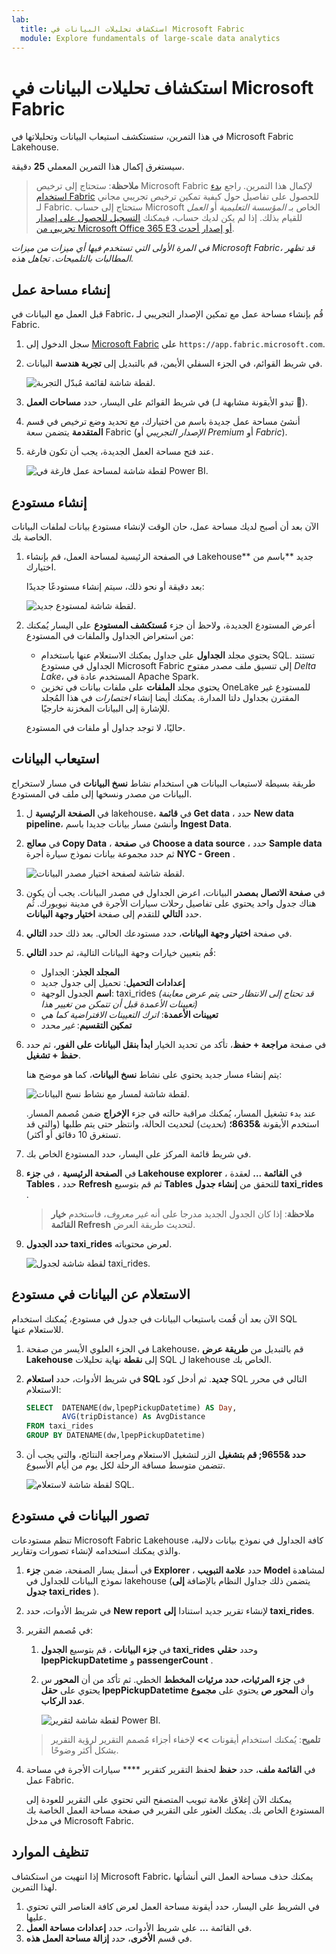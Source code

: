 ```yaml
---
lab:
  title: استكشاف تحليلات البيانات في Microsoft Fabric
  module: Explore fundamentals of large-scale data analytics
---
```


# استكشاف تحليلات البيانات في Microsoft Fabric

في هذا التمرين، ستستكشف استيعاب البيانات وتحليلاتها في Microsoft Fabric Lakehouse.

سيستغرق إكمال هذا التمرين المعملي **25** دقيقة.

> **ملاحظة**: ستحتاج إلى ترخيص Microsoft Fabric لإكمال هذا التمرين. راجع [بدء استخدام Fabric](https://learn.microsoft.com/fabric/get-started/fabric-trial) للحصول على تفاصيل حول كيفية تمكين ترخيص تجريبي مجاني لـ Fabric. ستحتاج إلى حساب Microsoft الخاص بـ *المؤسسة التعليمية* أو *العمل* للقيام بذلك. إذا لم يكن لديك حساب، فيمكنك [التسجيل للحصول على إصدار تجريبي من Microsoft Office 365 E3 أو إصدار أحدث](https://www.microsoft.com/microsoft-365/business/compare-more-office-365-for-business-plans).

*في المرة الأولى التي تستخدم فيها أي ميزات من ميزات Microsoft Fabric، قد تظهر المطالبات بالتلميحات. تجاهل هذه.*

## إنشاء مساحة عمل

قبل العمل مع البيانات في Fabric، قُم بإنشاء مساحة عمل مع تمكين الإصدار التجريبي لـ Fabric.

1. سجل الدخول إلى [Microsoft Fabric](https://app.fabric.microsoft.com) على `https://app.fabric.microsoft.com`.
1. في شريط القوائم، في الجزء السفلي الأيمن، قم بالتبديل إلى **تجربة هندسة** البيانات.

    ![لقطة شاشة لقائمة مُبدّل التجربة.](./images/fabric-switcher.png)

1. في شريط القوائم على اليسار، حدد **مساحات العمل** (تبدو الأيقونة مشابهة لـ ).
1. أنشئ مساحة عمل جديدة باسم من اختيارك، مع تحديد وضع ترخيص في قسم **المتقدمة** يتضمن سعة Fabric (*الإصدار التجريبي* أو *Premium* أو *Fabric*).
1. عند فتح مساحة العمل الجديدة، يجب أن تكون فارغة.

    ![لقطة شاشة لمساحة عمل فارغة في Power BI.](./images/new-workspace.png)

## إنشاء مستودع

الآن بعد أن أصبح لديك مساحة عمل، حان الوقت لإنشاء مستودع بيانات لملفات البيانات الخاصة بك.

1. في الصفحة الرئيسية لمساحة العمل، قم بإنشاء Lakehouse** جديد **باسم من اختيارك.

    بعد دقيقة أو نحو ذلك، سيتم إنشاء مستودعًا جديدًا:

    ![لقطة شاشة لمستودع جديد.](./images/new-lakehouse.png)

1. أعرض المستودع الجديدة، ولاحظ أن جزء **مُستكشف المستودع** على اليسار يُمكنك من استعراض الجداول والملفات في المستودع:
    - يحتوي مجلد **الجداول** على جداول يمكنك الاستعلام عنها باستخدام SQL. تستند الجداول في مستودع Microsoft Fabric إلى تنسيق ملف مصدر مفتوح *Delta Lake*، المستخدم عادة في Apache Spark.
    - يحتوي مجلد **الملفات** على ملفات بيانات في تخزين OneLake للمستودع غير المقترن بجداول دلتا المدارة. يمكنك أيضا إنشاء *اختصارات* في هذا المُجلد للإشارة إلى البيانات المخزنة خارجيًا.

    حاليًا، لا توجد جداول أو ملفات في المستودع.

## استيعاب البيانات

طريقة بسيطة لاستيعاب البيانات هي استخدام نشاط **نسخ البيانات** في مسار لاستخراج البيانات من مصدر ونسخها إلى ملف في المستودع.

1. في **الصفحة الرئيسية** ل lakehouse، في **قائمة Get data** ، حدد **New data pipeline**، وأنشئ مسار بيانات جديدا باسم **Ingest Data**.
1. في **معالج Copy Data** ، في **صفحة Choose a data source** ، حدد **Sample data** ثم حدد مجموعة بيانات نموذج سيارة أجرة **NYC - Green** .

    ![لقطة شاشة لصفحة اختيار مصدر البيانات.](./images/choose-data-source.png)

1. في **صفحة الاتصال بمصدر** البيانات، اعرض الجداول في مصدر البيانات. يجب أن يكون هناك جدول واحد يحتوي على تفاصيل رحلات سيارات الأجرة في مدينة نيويورك. ثُم حدد **التالي** للتقدم إلى صفحة **اختيار وجهة البيانات**.
1. في صفحة **اختيار وجهة البيانات**، حدد مستودعك الحالي. بعد ذلك حدد **التالي**.
1. قُم بتعيين خيارات وجهة البيانات التالية، ثم حدد **التالي**:
    - **المجلد الجذر**: الجداول
    - **إعدادات التحميل**: تحميل إلى جدول جديد
    - **اسم** الجدول الوجهة: taxi_rides *(قد تحتاج إلى الانتظار حتى يتم عرض معاينة تعيينات الأعمدة قبل أن تتمكن من تغيير هذا)*
    - **تعيينات الأعمدة**: *اترك التعيينات الافتراضية كما هي*
    - **تمكين التقسيم**: *غير محدد*
1. في صفحة **مراجعة + حفظ**، تأكد من تحديد الخيار **ابدأ بنقل البيانات على الفور**، ثم حدد **حفظ + تشغيل**.

    يتم إنشاء مسار جديد يحتوي على نشاط **نسخ البيانات**، كما هو موضح هنا:

    ![لقطة شاشة لمسار مع نشاط نسخ البيانات.](./images/copy-data-pipeline.png)

    عند بدء تشغيل المسار، يُمكنك مراقبة حالته في جزء **الإخراج** ضمن مُصمم المسار. استخدم الأيقونة **&8635؛** (*تحديث*) لتحديث الحالة، وانتظر حتى يتم طلبها (والتي قد تستغرق 10 دقائق أو أكثر).

1. في شريط قائمة المركز على اليسار، حدد المستودع الخاص بك.
1. في **الصفحة الرئيسية** ، في **جزء Lakehouse explorer** ، في **القائمة ...** لعقدة **Tables** ، حدد **Refresh** ثم قم بتوسيع **Tables** للتحقق من **إنشاء جدول taxi_rides** .

    > **ملاحظة**: إذا كان الجدول الجديد مدرجا على أنه *غير معروف*، فاستخدم **خيار القائمة Refresh** لتحديث طريقة العرض.

1. **حدد الجدول taxi_rides** لعرض محتوياته.

    ![لقطة شاشة لجدول taxi_rides.](./images/dimProduct.png)

## الاستعلام عن البيانات في مستودع

الآن بعد أن قُمت باستيعاب البيانات في جدول في مستودع، يُمكنك استخدام SQL للاستعلام عنها.

1. في الجزء العلوي الأيسر من صفحة Lakehouse، قم بالتبديل من **طريقة عرض Lakehouse** إلى **نقطة** نهاية تحليلات SQL ل lakehouse الخاص بك.

1. في شريط الأدوات، حدد **استعلام SQL جديد**. ثم أدخل كود SQL التالي في محرر الاستعلام:

    ```sql
    SELECT  DATENAME(dw,lpepPickupDatetime) AS Day,
            AVG(tripDistance) As AvgDistance
    FROM taxi_rides
    GROUP BY DATENAME(dw,lpepPickupDatetime)
    ```

1. **حدد &9655; قم بتشغيل** الزر لتشغيل الاستعلام ومراجعة النتائج، والتي يجب أن تتضمن متوسط مسافة الرحلة لكل يوم من أيام الأسبوع.

    ![لقطة شاشة لاستعلام SQL.](./images/sql-query.png)

## تصور البيانات في مستودع

تنظم مستودعات Microsoft Fabric Lakehouse كافة الجداول في نموذج بيانات دلالية، والذي يمكنك استخدامه لإنشاء تصورات وتقارير.

1. في أسفل يسار الصفحة، ضمن **جزء Explorer** ، حدد **علامة التبويب Model** لمشاهدة نموذج البيانات للجداول في lakehouse (يتضمن ذلك جداول النظام بالإضافة **إلى جدول taxi_rides** ).
1. في شريط الأدوات، حدد **New report** لإنشاء تقرير جديد استنادا **إلى taxi_rides**.
1. في مُصمم التقرير:
    1. في **جزء البيانات** ، قم بتوسيع **الجدول taxi_rides** وحدد **حقلي lpepPickupDatetime** و **passengerCount** .
    1. في **جزء المرئيات، حدد **مرئيات** المخطط** الخطي. ثم تأكد من أن **المحور** س يحتوي على **حقل lpepPickupDatetime** وأن **المحور ص** يحتوي على **مجموع عدد الركاب**.

        ![لقطة شاشة لتقرير Power BI.](./images/fabric-report.png)

    > **تلميح**: يُمكنك استخدام أيقونات **>>** لإخفاء أجزاء مُصمم التقرير لرؤية التقرير بشكل أكثر وضوحًا.

1. في **القائمة ملف**، حدد **حفظ** لحفظ التقرير كتقرير **** سيارات الأجرة في مساحة عمل Fabric.

    يمكنك الآن إغلاق علامة تبويب المتصفح التي تحتوي على التقرير للعودة إلى المستودع الخاص بك. يمكنك العثور على التقرير في صفحة مساحة العمل الخاصة بك في مدخل Microsoft Fabric.

## تنظيف الموارد

إذا انتهيت من استكشاف Microsoft Fabric، يمكنك حذف مساحة العمل التي أنشأتها لهذا التمرين.

1. في الشريط على اليسار، حدد أيقونة مساحة العمل لعرض كافة العناصر التي تحتوي عليها.
2. في القائمة **...** على شريط الأدوات، حدد **إعدادات مساحة العمل**.
3. في قسم **الأخرى**، حدد **إزالة مساحة العمل هذه**.
